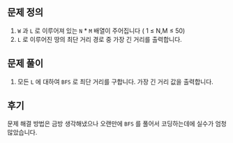 ## 문제 정의

1. `W` 과 `L` 로 이루어져 있는 `N` * `M` 배열이 주어집니다 ( 1 ≤ N,M ≤ 50)
2. `L` 로 이루어진 땅의 최단 거리 경로 중 가장 긴 거리를 출력합니다.

## 문제 풀이

1. 모든 `L` 에 대하여 `BFS` 로 최단 거리를 구합니다. 가장 긴 거리 값을 출력합니다.

## 후기

문제 해결 방법은 금방 생각해냈으나 오랜만에 `BFS` 를 풀어서 코딩하는데에 실수가 엄청 많았습니다.